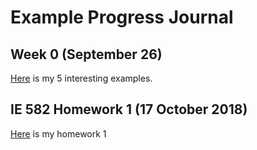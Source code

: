 # Example Progress Journal
## Week 0 (September 26)


[Here](files/example_homework_0.html) is my 5 interesting examples.


## IE 582 Homework 1 (17 October 2018)

[Here](files/hw_1_version_2_.html) is my homework 1
